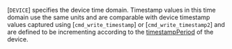 [`DEVICE`] specifies the device time domain.
Timestamp values in this time domain use the same units and are
comparable with device timestamp values captured using
[`cmd_write_timestamp`]
or [`cmd_write_timestamp2`]
and are defined to be incrementing according to the
[timestampPeriod](https://www.khronos.org/registry/vulkan/specs/1.3-extensions/html/vkspec.html#limits-timestampPeriod) of the device.